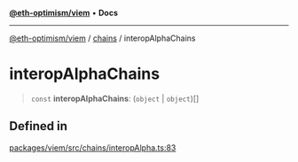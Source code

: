 [**@eth-optimism/viem**](../../README.md) • **Docs**

***

[@eth-optimism/viem](../../README.md) / [chains](../README.md) / interopAlphaChains

# interopAlphaChains

> `const` **interopAlphaChains**: (`object` \| `object`)[]

## Defined in

[packages/viem/src/chains/interopAlpha.ts:83](https://github.com/ethereum-optimism/ecosystem/blob/ddb96adf4653afc97ea0f64c5d67dd4ec467ac08/packages/viem/src/chains/interopAlpha.ts#L83)
